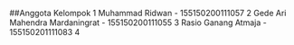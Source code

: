 ##Anggota Kelompok
1  Muhammad Ridwan - 155150200111057
2  Gede Ari Mahendra Mardaningrat - 155150200111055
3  Rasio Ganang Atmaja - 155150201111083
4 